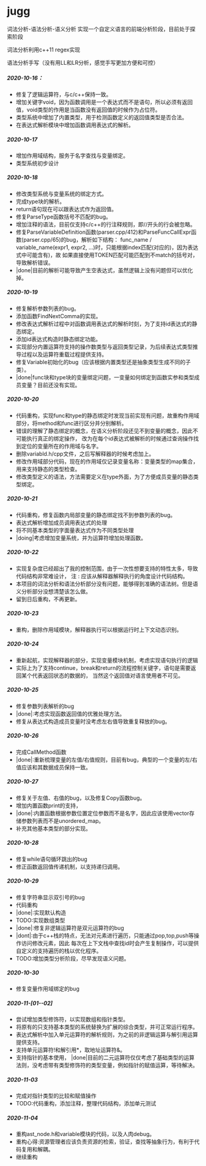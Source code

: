 ﻿# jugg

词法分析-语法分析-语义分析 实现一个自定义语言的前端分析阶段，目前处于探索阶段

词法分析利用c++11 regex实现

语法分析手写（没有用LL和LR分析，感觉手写更加方便和可控）

##### 2020-10-16：
* 修复了逻辑运算符，与c/c++保持一致。
* 增加关键字void，因为函数调用是一个表达式而不是语句，所以必须有返回值，void类型的作用是当函数没有返回值的时候作为占位符。
* 类型系统中增加了内置类型，用于检测函数定义的返回值类型是否合法。
* 在表达式解析模块中增加函数调用表达式的解析。

##### 2020-10-17
* 增加作用域结构，服务于名字查找与变量绑定。
* 类型系统初步设计

##### 2020-10-18
* 修改类型系统与变量系统的绑定方式。
* 完成type块的解析。
* return语句现在可以跟表达式作为返回值。
* 修复ParseType函数括号不匹配的bug。
* 增加注释的语法，目前仅支持c/c++的行注释规则，即//开头的行会被忽略。
* 修复ParseVariableDefinition函数(parser.cpp/412)和ParseFuncCallExpr函数(parser.cpp/65)的bug，解析如下结构：
   func_name / variable_name(expr1, expr2, ...)时，只能根据index匹配(对应的)，因为表达式中可能含有)，故
   如果直接使用TOKEN匹配可能匹配到不match的括号对，导致解析错误。
* |done|目前的解析可能导致产生空表达式，虽然逻辑上没有问题但可以优化掉。

##### 2020-10-19
* 修复解析参数列表的bug。
* 添加函数FindNextComma的实现。
* 修改表达式解析过程中对函数调用表达式的解析时刻，为了支持id表达式的静态绑定。
* 添加id表达式构造时静态绑定功能。
* 实现部分内置运算符支持的操作数类型与返回类型记录，为后续表达式类型推导过程以及运算符重载过程提供支持。
* 修复Variable初始化的bug（应该根据内置类型还是抽象类型生成不同的子类）。
* |done|func块和type块的变量绑定问题，一变量如何绑定到函数实参和类型成员变量？目前还没有实现。

##### 2020-10-20
* 代码重构，实现func和type的静态绑定时发现当前实现有问题，故重构作用域部分，将method和func进行区分并分别解析。
* 错误的理解了静态绑定的概念，在语义分析阶段还见不到变量的概念，因此不可能执行真正的绑定操作，
改为在每个id表达式被解析的时候通过查询操作找到定位的变量所在的作用域与名字。
* 删除variabld.h/cpp文件，之后写解释器的时候考虑加上。
* 修改作用域部分代码，现在的作用域仅记录变量名称：变量类型的map集合，用来支持静态的类型检查。
* 修改类型定义的语法，方法需要定义在type外面，为了方便成员变量的静态类型绑定。

##### 2020-10-21
* 代码重构，修复函数内局部变量的静态绑定找不到参数列表的bug。
* 表达式解析增加成员调用表达式的处理
* 将不同基本类型的字面量表达式作为不同类型处理
* |doing|考虑增加变量系统，并为运算符增加处理函数。

##### 2020-10-22
* 实现复杂度已经超出了我的控制范围，由于一次性想要支持的特性太多，导致代码结构非常难设计，
注 : 应该从解释器解释执行的角度设计代码结构。
* 本项目的词法分析和语法分析部分没有问题，能够得到准确的语法树。但是语义分析部分没想清楚该怎么做。
* 留到日后重构，不再更新。

##### 2020-10-23
* 重构，删除作用域模块，解释器执行可以根据运行时上下文动态识别。

##### 2020-10-24
* 重新起航，实现解释器的部分，实现变量模块机制，考虑实现语句执行的逻辑
* 实际上为了支持continue，break和return的流程控制关键字，语句是需要返回某个代表返回状态的数据的，
当然这个返回值对语言使用者不可见。

##### 2020-10-25
* 修复参数列表解析的bug
* |done|:考虑实现函数返回值的优雅处理方法。
* 修复从表达式构造成员变量时没考虑左右值导致重复释放的bug。

##### 2020-10-26
* 完成CallMethod函数
* |done|:重新梳理变量的左值/右值规则，目前有bug，典型的一个变量的左/右值应该和其数据成员保持一致。

##### 2020-10-27
* 修复关于左值、右值的bug，以及修复Copy函数bug。
* 增加内置函数print的支持，
* |done|:内置函数根据参数位置定位参数而不是名字，因此应该使用vector存储参数列表而不是unordered_map。
* 补充其他基本类型的部分实现。

##### 2020-10-28
* 修复while语句循环跳出的bug
* 修正函数返回值传递机制，以支持递归调用。

##### 2020-10-29
* 修复字符串显示双引号的bug
* 代码重构
* |done|:实现默认构造
* TODO:实现数组类型
* |done|:修复非逻辑运算符是双元运算符的bug
* |dont|:由于c++栈的特点，无法对元素进行遍历，只能通过pop,top,push等操作访问修改元素，因此
每次在上下文栈中查找id时会产生复制操作，可以提供自定义的支持遍历的栈以优化程序。
* TODO:增加类型分析阶段，尽早发现语义问题。

##### 2020-10-30
* 修复变量作用域绑定的bug

##### 2020-11-[01--02]
* 尝试增加类型修饰符，以实现数组和指针类型。
* 将原有的只支持基本类型的系统替换为扩展的综合类型，并可正常运行程序。
* 表达式解析中加入单元运算符的解析规则，为之前的非逻辑运算与解引用运算提供支持。
* 支持单元运算符!和解引用*，取地址运算符&。
* 支持指针的基本使用， |done|目前的二元运算符仅仅考虑了基础类型的运算法则，没考虑带有类型修饰符的类型变量，例如指针的赋值运算，等待解决。

##### 2020-11-03
* 完成对指针类型的比较和赋值操作
* TODO:代码重构，添加注释，整理代码结构，添加单元测试

##### 2020-11-04
* 重构ast_node.h和variable模块的代码，以及人肉debug。
* 重构心得:资源管理者应该负责资源的检索，验证，查找等抽象行为，有利于代码复用和解耦。
* 继续重构
